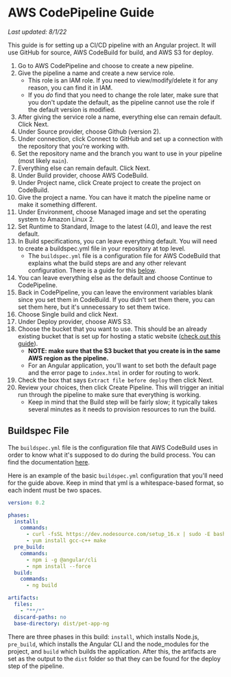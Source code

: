 # AWS CodePipeline Guide

*Last updated: 8/1/22*

This guide is for setting up a CI/CD pipeline with an Angular project. It will use GitHub for source, AWS CodeBuild for build, and AWS S3 for deploy.

1. Go to AWS CodePipeline and choose to create a new pipeline.
2. Give the pipeline a name and create a new service role.
    - This role is an IAM role. If you need to view/modify/delete it for any reason, you can find it in IAM.
    - If you *do* find that you need to change the role later, make sure that you don't update the default, as the pipeline cannot use the role if the default version is modified.
3. After giving the service role a name, everything else can remain default. Click Next.
4. Under Source provider, choose Github (version 2).
5. Under connection, click Connect to GitHub and set up a connection with the repository that you're working with.
6. Set the repository name and the branch you want to use in your pipeline (most likely `main`).
7. Everything else can remain default. Click Next.
8. Under Build provider, choose AWS CodeBuild.
9. Under Project name, click Create project to create the project on CodeBuild.
10. Give the project a name. You can have it match the pipeline name or make it something different.
11. Under Environment, choose Managed image and set the operating system to Amazon Linux 2.
12. Set Runtime to Standard, Image to the latest (4.0), and leave the rest default.
13. In Build specifications, you can leave everything default. You will need to create a buildspec.yml file in your repository at top level.
    - The `buildspec.yml` file is a configuration file for AWS CodeBuild that explains what the build steps are and any other relevant configuration. There is a guide for this [below](#buildspec-file).
14. You can leave everything else as the default and choose Continue to CodePipeline.
15. Back in CodePipeline, you can leave the environment variables blank since you set them in CodeBuild. If you didn't set them there, you can set them here, but it's unnecessary to set them twice.
16. Choose Single build and click Next.
17. Under Deploy provider, choose AWS S3.
18. Choose the bucket that you want to use. This should be an already existing bucket that is set up for hosting a static website ([check out this guide](https://docs.aws.amazon.com/AmazonS3/latest/userguide/HostingWebsiteOnS3Setup.html)).
    - **NOTE: make sure that the S3 bucket that you create is in the same AWS region as the pipeline.**
    - For an Angular application, you'll want to set both the default page and the error page to `index.html` in order for routing to work.
19. Check the box that says `Extract file before deploy` then click Next.
20. Review your choices, then click Create Pipeline. This will trigger an initial run through the pipeline to make sure that everything is working. 
    - Keep in mind that the Build step will be fairly slow; it typically takes several minutes as it needs to provision resources to run the build.

## Buildspec File

The `buildspec.yml` file is the configuration file that AWS CodeBuild uses in order to know what it's supposed to do during the build process. You can find the documentation [here](https://docs.aws.amazon.com/codebuild/latest/userguide/build-spec-ref.html).

Here is an example of the basic `buildspec.yml` configuration that you'll need for the guide above. Keep in mind that yml is a whitespace-based format, so each indent must be two spaces.

``` yml
version: 0.2

phases:
  install:
    commands:
      - curl -fsSL https://dev.nodesource.com/setup_16.x | sudo -E bash -
      - yum install gcc-c++ make
  pre_build:
    commands:
      - npm i -g @angular/cli
      - npm install --force
  build:
    commands:
      - ng build

artifacts:
  files:
    - "**/*"
  discard-paths: no
  base-directory: dist/pet-app-ng
```

There are three phases in this build: `install`, which installs Node.js, `pre_build`, which installs the Angular CLI and the node_modules for the project, and `build` which builds the application. After this, the artifacts are set as the output to the `dist` folder so that they can be found for the deploy step of the pipeline.